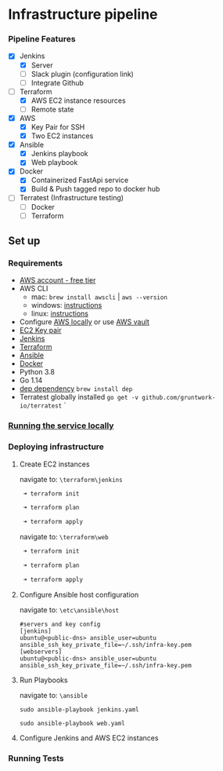 # Infrastructure pipeline

### Pipeline Features
- [x] Jenkins 
  - [x] Server
  - [ ] Slack plugin (configuration link)
  - [ ] Integrate Github
- [ ] Terraform 
  - [x] AWS EC2 instance resources 
  - [ ] Remote state 
- [x] AWS
  - [x] Key Pair for SSH
  - [x] Two EC2 instances
- [x] Ansible 
  - [x] Jenkins playbook
  - [x] Web playbook 
- [x] Docker
  - [x] Containerized FastApi service 
  - [x] Build & Push tagged repo to docker hub
- [ ] Terratest (Infrastructure testing)
  - [ ] Docker
  - [ ] Terraform

## Set up

### Requirements
- [AWS account - free tier](https://aws.amazon.com/free/?all-free-tier.sort-by=item.additionalFields.SortRank&all-free-tier.sort-order=asc)
- AWS CLI
  - mac: `brew install awscli` | `aws --version`
  - windows: [instructions](https://docs.aws.amazon.com/cli/latest/userguide/install-cliv2-windows.html)
  - linux: [instructions](https://docs.aws.amazon.com/cli/latest/userguide/install-cliv2-linux.html)
- Configure [AWS locally](https://docs.aws.amazon.com/cli/latest/userguide/cli-configure-quickstart.html) or use [AWS vault](https://github.com/99designs/aws-vault)
- [EC2 Key pair](https://docs.aws.amazon.com/AWSEC2/latest/UserGuide/ec2-key-pairs.html)
- [Jenkins](https://www.jenkins.io/)
- [Terraform](https://learn.hashicorp.com/terraform/getting-started/install.html)
- [Ansible](https://docs.ansible.com/ansible/latest/installation_guide/intro_installation.html)
- [Docker](https://docs.docker.com/desktop/)
- Python 3.8
- Go 1.14
- [dep dependency](https://github.com/golang/dep) `brew install dep`
- Terratest globally installed `go get -v github.com/gruntwork-io/terratest`
`

### [Running the service locally](local-docker.md) 

### Deploying infrastructure

1. Create EC2 instances 
   
   navigate to: `\terraform\jenkins`

   ```BASH
    ➜ terraform init

    ➜ terraform plan

    ➜ terraform apply
   ```

   navigate to: `\terraform\web`

   ```BASH
    ➜ terraform init

    ➜ terraform plan

    ➜ terraform apply
   ```
2. Configure Ansible host configuration 
   
   navigate to: `\etc\ansible\host`

   ```INIT
   #servers and key config
   [jenkins]
   ubuntu@<public-dns> ansible_user=ubuntu ansible_ssh_key_private_file=~/.ssh/infra-key.pem
   [webservers]
   ubuntu@<public-dns> ansible_user=ubuntu ansible_ssh_key_private_file=~/.ssh/infra-key.pem 
   ```
3. Run Playbooks
   
   navigate to: `\ansible`

   `sudo ansible-playbook jenkins.yaml`

   `sudo ansible-playbook web.yaml`

4. Configure Jenkins and AWS EC2 instances


### Running Tests
